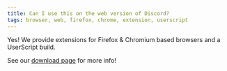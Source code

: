 ```yaml
---
title: Can I use this on the web version of Discord?
tags: browser, web, firefox, chrome, extension, userscript
---
```


Yes! We provide extensions for Firefox & Chromium based browsers and a UserScript build.

See our [download page](/download) for more info!
